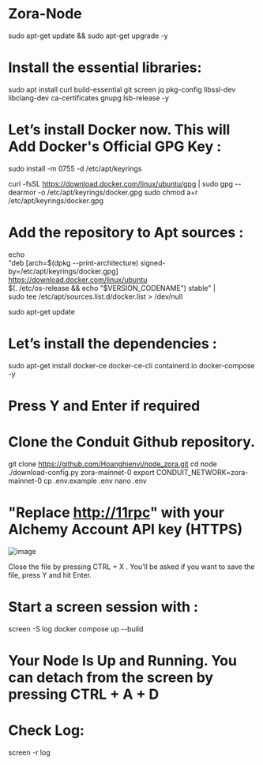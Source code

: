 # Zora-Node

sudo apt-get update && sudo apt-get upgrade -y

# Install the essential libraries: 
sudo apt install curl build-essential git screen jq pkg-config libssl-dev libclang-dev ca-certificates gnupg lsb-release -y

# Let’s install Docker now. This will Add Docker's Official GPG Key :
sudo install -m 0755 -d /etc/apt/keyrings

curl -fsSL https://download.docker.com/linux/ubuntu/gpg | sudo gpg --dearmor -o /etc/apt/keyrings/docker.gpg
sudo chmod a+r /etc/apt/keyrings/docker.gpg

# Add the repository to Apt sources :
echo \
  "deb [arch=$(dpkg --print-architecture) signed-by=/etc/apt/keyrings/docker.gpg] https://download.docker.com/linux/ubuntu \
  $(. /etc/os-release && echo "$VERSION_CODENAME") stable" | \
  sudo tee /etc/apt/sources.list.d/docker.list > /dev/null
  
sudo apt-get update

# Let’s install the dependencies :
sudo apt-get install docker-ce docker-ce-cli containerd.io docker-compose -y

# Press Y and Enter if required 

# Clone the Conduit Github repository.
git clone https://github.com/Hoanghienvi/node_zora.git
cd node
./download-config.py zora-mainnet-0
export CONDUIT_NETWORK=zora-mainnet-0
cp .env.example .env
nano .env

# "Replace <http://11rpc>" with your Alchemy Account API key (HTTPS)
![image](https://github.com/Hoanghienvi/Zora-Node/assets/87926002/fd93845b-b639-4f6d-900e-5102b640a2fe)

Close the file by pressing CTRL + X . You’ll be asked if you want to save the file, press Y and hit Enter.

# Start a screen session with :
screen -S log
docker compose up --build

# Your Node Is Up and Running. You can detach from the screen by pressing CTRL + A + D

# Check Log:
screen -r log
